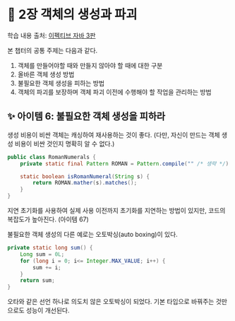 # 💎 2장 객체의 생성과 파괴

학습 내용 출처: [이펙티브 자바 3판](http://ebook.insightbook.co.kr/book/66)

본 챕터의 공통 주제는 다음과 같다.

1. 객체를 만들어야할 때와 만들지 않아야 할 때에 대한 구분
2. 올바른 객체 생성 방법
3. 불필요한 객체 생성을 피하는 방법
4. 객체의 파괴를 보장하며 객체 파괴 이전에 수행해야 할 작업을 관리하는 방법

## ✨ 아이템 6: 불필요한 객체 생성을 피하라

생성 비용이 비싼 객체는 캐싱하여 재사용하는 것이 좋다. (다만, 자신이 만드는 객체 생성 비용이 비싼 것인지 명확히 알 수 없다.)

```java
public class RomanNumerals {
    private static final Pattern ROMAN = Pattern.compile("" /* 생략 */);

    static boolean isRomanNumeral(String s) {
        return ROMAN.mather(s).matches();
    }
}
```

지연 초기화를 사용하여 실제 사용 이전까지 초기화를 지연하는 방법이 있지만, 코드의 복잡도가 높아진다. (아이템 67)

불필요한 객체 생성의 다른 예로는 오토박싱(auto boxing)이 있다.

```java
private static long sum() {
    Long sum = 0L;
    for (long i = 0; i<= Integer.MAX_VALUE; i++) {
        sum += i;
    }
    return sum;
}
```

오타와 같은 선언 하나로 의도치 않은 오토박싱이 되었다. 기본 타입으로 바꿔주는 것만으로도 성능이 개선된다.
